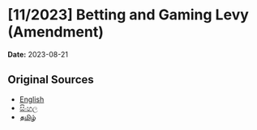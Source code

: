 # [11/2023] Betting and Gaming Levy (Amendment)

**Date:** 2023-08-21

## Original Sources

- [English](https://documents.gov.lk/view/acts/2023/8/11-2023_E.pdf)
- [සිංහල](https://documents.gov.lk/view/acts/2023/8/11-2023_S.pdf)
- [தமிழ்](https://documents.gov.lk/view/acts/2023/8/11-2023_T.pdf)
